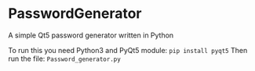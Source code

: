 # PasswordGenerator
A simple Qt5 password generator written in Python 

To run this you need Python3 and PyQt5 module: ```pip install pyqt5```
Then run the file: ```Password_generator.py```
